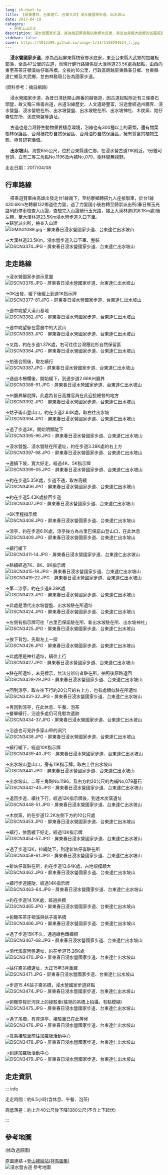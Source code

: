 ```yaml
---
lang: zh-Hant-tw
title: 【屏東春日、台東達仁、台東大武】浸水營國家步道、出水坡山
date: 2017-04-19
category: 
  - 屏東上山走走
description: 浸水營國家步道，原為西起屏東縣枋寮鄉水底寮，東至台東縣大武鄉的加羅板部落，全長47公里的古道，而現行健行路線係從大漢林道23.5K處為起點，由西向東至茶茶牙頓溪姑仔崙吊橋，全長約16公里，行政區跨越屏東縣春日鄉、台東縣達仁鄉及大武鄉，並由林務局公告為國家步道。
sidebar: false
cover: https://1013399.github.io/image-1/31/1159294624_l.jpg
---
```


    **浸水營國家步道**，原為西起屏東縣枋寮鄉水底寮，東至台東縣大武鄉的加羅板部落，全長47公里的古道，而現行健行路線係從大漢林道23.5K處為起點，由西向東至茶茶牙頓溪姑仔崙吊橋，全長約16公里，行政區跨越屏東縣春日鄉、台東縣達仁鄉及大武鄉，並由林務局公告為國家步道。

<!-- more -->

(資料參考：摘自網路) 

    浸水營國家步道，為昔日清廷開山撫番的越嶺道，因古道起點附近有三條崙石頭營，故又稱三條崙古道，古道沿線歷史、人文遺跡豐富，沿途會經過州廳界、浸水營盤、浸水營駐在所、出水坡營盤、出水坡駐在所、出水坡神社、木炭窯、姑仔崙駐在所、溪底營盤等遺址。 

    古道也是台灣野生動物重要棲息環境，沿線也有300種以上的蕨類，還有闊葉樹林保護區、台灣穗花杉自然保留區、台灣油杉自然保護區，擁有豐富的植物生態，極具研究價值。  

    **出水坡山**，海拔655公尺，位於台東縣達仁鄉，在浸水營古道11K附近，1分鐘可登頂，立有二等三角點No.1196及內補No,079，樹林間無視野。

走走日期：2017/04/08

## 行車路線
    搭乘遊覽車由高雄出發走台1線南下，至枋寮鄉轉搭九人座接駁車，於台1線430.6Km左轉屏132鄉道往力里，過了力里國小後右轉至歸崇派出所(春日鄉玉光路5號)停車檢查入山證，查驗完入山證續行玉光路，接上大漢林道(約6.1Km處)後左轉，至大漢林道23.5Km浸水營步道入口下車。  
→歸崇派出所，檢查入山證  
![DIMAG1089.jpg - 屏東春日浸水營國家步道、台東達仁出水坡山](https://1013399.github.io/image-1/31/1159296716_l.jpg)

→大漢林道23.5Km，浸水營步道入口下車、整裝  
![DSCN3374.JPG - 屏東春日浸水營國家步道、台東達仁出水坡山](https://1013399.github.io/image-1/31/1159295625_l.jpg)

## 走走路線
→浸水營國家步道示意圖  
![DSCN3376.JPG - 屏東春日浸水營國家步道、台東達仁出水坡山](https://1013399.github.io/image-1/31/1159294043_l.jpg)

→0K出發，緩下後緩上到達1K指示牌  
![DSCN3377-81.JPG - 屏東春日浸水營國家步道、台東達仁出水坡山](https://1013399.github.io/image-1/31/1159297111_l.jpg)

→途中眺望大漢山基地  
![DSCN3382.JPG - 屏東春日浸水營國家步道、台東達仁出水坡山](https://1013399.github.io/image-1/31/1159295528_l.jpg)

→途中眺望躲在雲層中的大武山  
![DSCN3383.JPG - 屏東春日浸水營國家步道、台東達仁出水坡山](https://1013399.github.io/image-1/31/1159294624_l.jpg)

→叉路，約在步道1.37K處，右可往往台灣穗花杉自然保留區  
![DSCN3384.JPG - 屏東春日浸水營國家步道、台東達仁出水坡山](https://1013399.github.io/image-1/31/1159293914_l.jpg)

→拍張合照後，取左續行  
![DSCN3387.JPG - 屏東春日浸水營國家步道、台東達仁出水坡山](https://1013399.github.io/image-1/31/1159293915_l.jpg)

→通過木柵欄後，開始緩下，到達步道2.66K州廳界  
![DSCN3388-91.JPG - 屏東春日浸水營國家步道、台東達仁出水坡山](https://1013399.github.io/image-1/31/1159295018_l.jpg)

→州廳界解說牌，此處為昔日高雄官員在此迎接總督的地方  
![DSCN3392.JPG - 屏東春日浸水營國家步道、台東達仁出水坡山](https://1013399.github.io/image-1/31/1159297302_l.jpg)

→姑子崙山登山口，約在步道2.84K處，取右往出水坡  
![DSCN3394.JPG - 屏東春日浸水營國家步道、台東達仁出水坡山](https://1013399.github.io/image-1/31/1159297601_l.jpg)

→過了步道3K，開始明顯陡下  
![DSCN3395-96.JPG - 屏東春日浸水營國家步道、台東達仁出水坡山](https://1013399.github.io/image-1/31/1159297702_l.jpg)

→浸水營盤、浸水營駐在所遺址，約在步道3.38K處的右上方  
![DSCN3397-98.JPG - 屏東春日浸水營國家步道、台東達仁出水坡山](https://1013399.github.io/image-1/31/1159298001_l.jpg)

→連續下坡，寬大好走，經過4K、5K指示牌  
![DSCN3399-05.JPG - 屏東春日浸水營國家步道、台東達仁出水坡山](https://1013399.github.io/image-1/31/1159298101_l.jpg)

→約在步道5.35K處，步道不通，取左高繞  
![DSCN3406.JPG - 屏東春日浸水營國家步道、台東達仁出水坡山](https://1013399.github.io/image-1/31/1159298301_l.jpg)

→約在步道5.43K處接回步道  
![DSCN3407.JPG - 屏東春日浸水營國家步道、台東達仁出水坡山](https://1013399.github.io/image-1/31/1159298102_l.jpg)

→6K里程指示牌  
![DSCN3408.JPG - 屏東春日浸水營國家步道、台東達仁出水坡山](https://1013399.github.io/image-1/31/1159297503_l.jpg)

→涼亭，約在步道6.1K處，涼亭後方為古里巴保諾山登山口，在此休息  
![DSCN3409.JPG - 屏東春日浸水營國家步道、台東達仁出水坡山](https://1013399.github.io/image-1/31/1159298801_l.jpg)

→續行緩下  
![DSCN3411-14.JPG - 屏東春日浸水營國家步道、台東達仁出水坡山](https://1013399.github.io/image-1/31/1159298202_l.jpg)

→路續經過7K、8K、9K指示牌  
![DSCN3415-18.JPG - 屏東春日浸水營國家步道、台東達仁出水坡山](https://1013399.github.io/image-1/31/1159298803_l.jpg)  
![DSCN3419-22.JPG - 屏東春日浸水營國家步道、台東達仁出水坡山](https://1013399.github.io/image-1/31/1159298302_l.jpg)

→第二涼亭，約在步道9.28K處  
![DSCN3423.JPG - 屏東春日浸水營國家步道、台東達仁出水坡山](https://1013399.github.io/image-1/31/1159298204_l.jpg)

→此處是清代出水坡營盤、出水坡駐在所遺址  
![DSCN3424.JPG - 屏東春日浸水營國家步道、台東達仁出水坡山](https://1013399.github.io/image-1/31/1159298205_l.jpg)

→左側有指示牌可往「古里巴保諾駐在所、新出水坡駐在所、出水坡神社」  
![DSCN3425.JPG - 屏東春日浸水營國家步道、台東達仁出水坡山](https://1013399.github.io/image-1/31/1159297804_l.jpg)

→放下背包，先取左上一探  
![DSCN3426.JPG - 屏東春日浸水營國家步道、台東達仁出水坡山](https://1013399.github.io/image-1/31/1159297903_l.jpg)

→此處應是神社遺址，續往上行  
![DSCN3427.JPG - 屏東春日浸水營國家步道、台東達仁出水坡山](https://1013399.github.io/image-1/31/1159298304_l.jpg)

→駐在所遺址，未見標示，無法分辨何者駐在所，拍照後原路退回  
![DSCN3428-29.JPG - 屏東春日浸水營國家步道、台東達仁出水坡山](https://1013399.github.io/image-1/31/1159298704_l.jpg)

→回到涼亭，取左往下行約20公尺的右上方，也有處類似駐在所遺址  
![DSCN3431-32.JPG - 屏東春日浸水營國家步道、台東達仁出水坡山](https://1013399.github.io/image-1/31/1159297703_l.jpg)

→再回到涼亭，在此休息、午餐、泡茶  
→餐畢續行，沿途多處仍可見駁坎遺跡  
![DSCN3434-37.JPG - 屏東春日浸水營國家步道、台東達仁出水坡山](https://1013399.github.io/image-1/31/1159298706_l.jpg)

→沿途也可見許多穿山甲的洞穴  
![DSCN3438.JPG - 屏東春日浸水營國家步道、台東達仁出水坡山](https://1013399.github.io/image-1/31/1159299003_l.jpg)

→續行緩下，經過10K指示牌  
![DSCN3439-40.JPG - 屏東春日浸水營國家步道、台東達仁出水坡山](https://1013399.github.io/image-1/31/1159298004_l.jpg)

→出水坡山登山口，旁有11K指示牌，取右上往出水坡山  
![DSCN3441.JPG - 屏東春日浸水營國家步道、台東達仁出水坡山](https://1013399.github.io/image-1/31/1159298707_l.jpg)

→出水坡山，二等三角點No.1196，及右方約20公尺的內補No,079基石  
![DSCN3442-45.JPG - 屏東春日浸水營國家步道、台東達仁出水坡山](https://1013399.github.io/image-1/31/1159298505_l.jpg)

→退回步道，續往下行，經過12K指示牌後，到達木炭窯遺址  
![DSCN3448-51.JPG - 屏東春日浸水營國家步道、台東達仁出水坡山](https://1013399.github.io/image-1/31/1159299004_l.jpg)

→木炭窯，約在步道12.2K左側下方約10公尺處  
![DSCN3453.JPG - 屏東春日浸水營國家步道、台東達仁出水坡山](https://1013399.github.io/image-1/31/1159298709_l.jpg)

→續行，依舊緩下好走，經過13K指示牌  
![DSCN3454-57.JPG - 屏東春日浸水營國家步道、台東達仁出水坡山](https://1013399.github.io/image-1/31/1159298805_l.jpg)

→過了步道13K，拉繩陡下，到達新姑仔崙駐在所  
![DSCN3458-61.JPG - 屏東春日浸水營國家步道、台東達仁出水坡山](https://1013399.github.io/image-1/31/1159297307_l.jpg)

→新姑仔崙駐在所，約在步道13.64K處，占地規模頗大  
![DSCN3462.JPG - 屏東春日浸水營國家步道、台東達仁出水坡山](https://1013399.github.io/image-1/31/1159297505_l.jpg)

→續行步道趨陡，經過14K指示牌  
![DSCN3463-64.JPG - 屏東春日浸水營國家步道、台東達仁出水坡山](https://1013399.github.io/image-1/31/1159298507_l.jpg)

→約在步道14.19K處，經過拱橋  
![DSCN3465.JPG - 屏東春日浸水營國家步道、台東達仁出水坡山](https://1013399.github.io/image-1/31/1159297308_l.jpg)

→俯瞰茶茶牙頓溪與姑子崙吊橋  
![DSCN3466.JPG - 屏東春日浸水營國家步道、台東達仁出水坡山](https://1013399.github.io/image-1/31/1159297706_l.jpg)

→過了步道15K不久，通過綠色鐵欄柵  
![DSCN3467-68.JPG - 屏東春日浸水營國家步道、台東達仁出水坡山](https://1013399.github.io/image-1/31/1159297707_l.jpg)

→清代溪底營盤遺址，約在步道15.26K處  
![DSCN3470.JPG - 屏東春日浸水營國家步道、台東達仁出水坡山](https://1013399.github.io/image-1/31/1159299005_l.jpg)

→姑仔崙吊橋遺址，大正15年3月重建  
![DSCN3471.JPG - 屏東春日浸水營國家步道、台東達仁出水坡山](https://1013399.github.io/image-1/31/1159298007_l.jpg)

→步道15.4K姑子崙吊橋，浸水營國家步道終點  
![DSCN3474.JPG - 屏東春日浸水營國家步道、台東達仁出水坡山](https://1013399.github.io/image-1/31/1159299402_l.jpg)

→俯瞰穿梭於河床上的接駁車(搖晃的吊橋上拍攝，有點模糊)  
![DSCN3475.JPG - 屏東春日浸水營國家步道、台東達仁出水坡山](https://1013399.github.io/image-1/31/1159299007_l.jpg)

→過了吊橋，有座涼亭，接駁車已在此等候  
![DSCN3476.JPG - 屏東春日浸水營國家步道、台東達仁出水坡山](https://1013399.github.io/image-1/31/1159298008_l.jpg)

→搭乘接駁車前往加羅板活動中心  
![DSCN3478.JPG - 屏東春日浸水營國家步道、台東達仁出水坡山](https://1013399.github.io/image-1/31/1159298807_l.jpg)

→到達加羅板活動中心  
![DSCN3479.JPG - 屏東春日浸水營國家步道、台東達仁出水坡山](https://1013399.github.io/image-1/31/1159297310_l.jpg)

## 走走資訊
::: info

走走時間：約6.5小時(含休息、午餐、泡茶)

高低落差：約上升40公尺後下降1380公尺(不含上下起伏)

:::

## 參考地圖
(修改過原圖)  

原圖連結→[登山補給站(祥馬圖集)](http://www.keepon.com.tw/thread-2a98268b-44de-e611-80c7-901b0e54a4e6.html)  
![浸水營古道 參考地圖](https://1013399.github.io/image-1/31/1159298713_l.jpg)